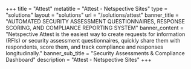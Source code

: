 +++
title = "Attest"
metatitle = "Attest - Netspective Sites"
type = "solutions"
layout = "solutions" 
url = "/solutions/attest"
banner_title   = "AUTOMATED SECURITY ASSESSMENT QUESTIONNAIRES, RESPONSE SCORING, AND COMPLIANCE REPORTING SYSTEM"
banner_content = "Netspective Attest is the easiest way to create requests for information (RFIs) or security assessment questionnaires, quickly share them with respondents, score them, and track compliance and responses longitudinally."
banner_sub_title = "Security Assessments & Compliance Dashboard"
description = "Attest - Netspective Sites"
+++